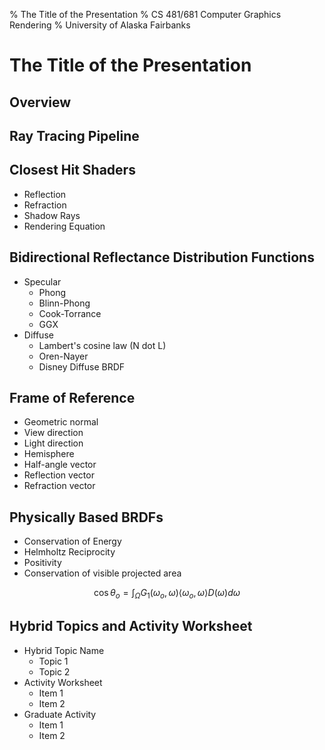 % The Title of the Presentation
% CS 481/681 Computer Graphics Rendering
% University of Alaska Fairbanks

# The Title of the Presentation

## Overview

## Ray Tracing Pipeline
## Closest Hit Shaders
- Reflection
- Refraction
- Shadow Rays
- Rendering Equation
## Bidirectional Reflectance Distribution Functions
- Specular
  - Phong
  - Blinn-Phong
  - Cook-Torrance
  - GGX
- Diffuse
  - Lambert's cosine law (N dot L)
  - Oren-Nayer
  - Disney Diffuse BRDF
## Frame of Reference
- Geometric normal
- View direction
- Light direction
- Hemisphere
- Half-angle vector
- Reflection vector
- Refraction vector
## Physically Based BRDFs
- Conservation of Energy
- Helmholtz Reciprocity
- Positivity
- Conservation of visible projected area

$$\cos \theta_o = \int_\Omega G_1(\omega_o, \omega) \langle \omega_o, \omega \rangle D(\omega) d\omega$$

## Hybrid Topics and Activity Worksheet

- Hybrid Topic Name
  - Topic 1
  - Topic 2
- Activity Worksheet
  - Item 1
  - Item 2
- Graduate Activity
  - Item 1
  - Item 2